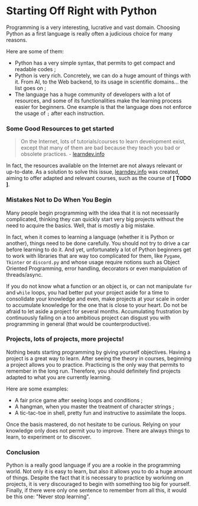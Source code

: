 # Starting Off Right with Python

Programming is a very interesting, lucrative and vast domain.
Choosing Python as a first language is really often a judicious choice for many reasons.

Here are some of them:
- Python has a very simple syntax, that permits to get compact and readable codes ;
- Python is very rich. Concretely, we can do a huge amount of things with it.
From AI, to the Web backend, to its usage in scientific domains... the list goes on ;
- The language has a huge community of developers with a lot of resources,
 and some of its functionalities make the learning process easier for beginners.
One example is that the language does not enforce the usage of `;` after each instruction.


### Some Good Resources to get started

> On the Internet, lots of tutorials/courses to learn development exist, except that many
> of them are bad because they teach you bad or obsolete practices. - [learndev.info](https://www.learndev.info/en)


In fact, the resources available on the Internet are not always relevant or up-to-date.
As a solution to solve this issue, [learndev.info](https://www.learndev.info/en) was created, aiming to offer adapted and relevant courses,
such as the course of **[ TODO ]**.



### Mistakes Not to Do When You Begin

Many people begin programming with the idea that it is not necessarily complicated,
thinking they can quickly start very big projects without the need to acquire the basics.
Well, that is mostly a big mistake.

In fact, when it comes to learning a language (whether it is Python or another), things need to be done carefully.
You should not try to drive a car before learning to do it. And yet, unfortunately a lot of
Python beginners get to work with libraries that are way too complicated for them, like
`Pygame`, `Tkinter` or `discord.py` and whose usage require notions such as 
Object Oriented Programming, error handling, decorators or even manipulation of threads/async.

If you do not know what a function or an object is, or can not manipulate `for` and `while` loops,
you had better put your project aside for a time to consolidate your knowledge and even, make
projects at your scale in order to accumulate knowledge for the one that is close to your heart.
Do not be afraid to let aside a project for several months.
Accumulating frustration by continuously failing on a too ambitious project can disgust you 
with programming in general (that would be counterproductive).


### Projects, lots of projects, more projects!

Nothing beats starting programming by giving yourself objectives. Having a project
is a great way to learn. After seeing the theory in courses,
beginning a project allows you to practice. Practicing is the only way that permits to remember in the long run.
Therefore, you should definitely find projects adapted to what you are currently learning.

Here are some examples:
- A fair price game after seeing loops and conditions ;
- A hangman, when you master the treatment of character strings ;
- A tic-tac-toe in shell, pretty fun and instructive to assimilate the loops.

Once the basis mastered, do not hesitate to be curious. Relying on your knowledge only does not permit you to improve.
There are always things to learn, to experiment or to discover.

### Conclusion

Python is a really good language if you are a rookie in the programming world. Not only it is easy to learn,
but also it allows you to do a huge amount of things. Despite the fact that it is necessary to practice by workinng on projects,
it is very discouraged to begin with something too big for yourself.
Finally, if there were only one sentence to remember from all this, it would be this one: "Never stop learning".